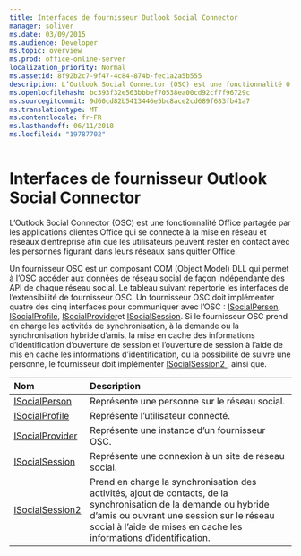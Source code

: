 ```yaml
---
title: Interfaces de fournisseur Outlook Social Connector
manager: soliver
ms.date: 03/09/2015
ms.audience: Developer
ms.topic: overview
ms.prod: office-online-server
localization_priority: Normal
ms.assetid: 8f92b2c7-9f47-4c84-874b-fec1a2a5b555
description: L’Outlook Social Connector (OSC) est une fonctionnalité Office partagée par les applications clientes Office qui se connecte à la mise en réseau et réseaux d’entreprise afin que les utilisateurs peuvent rester en contact avec les personnes figurant dans leurs réseaux sans quitter Office.
ms.openlocfilehash: bc393f32e563bbbef70538ea00cd92cf7f96729c
ms.sourcegitcommit: 9d60cd82b5413446e5bc8ace2cd689f683fb41a7
ms.translationtype: MT
ms.contentlocale: fr-FR
ms.lasthandoff: 06/11/2018
ms.locfileid: "19787702"
---
```

# <a name="outlook-social-connector-provider-interfaces"></a>Interfaces de fournisseur Outlook Social Connector

L’Outlook Social Connector (OSC) est une fonctionnalité Office partagée par les applications clientes Office qui se connecte à la mise en réseau et réseaux d’entreprise afin que les utilisateurs peuvent rester en contact avec les personnes figurant dans leurs réseaux sans quitter Office. 
  
Un fournisseur OSC est un composant COM (Object Model) DLL qui permet à l’OSC accéder aux données de réseau social de façon indépendante des API de chaque réseau social. Le tableau suivant répertorie les interfaces de l’extensibilité de fournisseur OSC. Un fournisseur OSC doit implémenter quatre des cinq interfaces pour communiquer avec l’OSC : [ISocialPerson](isocialpersoniunknown.md), [ISocialProfile](isocialprofileisocialperson.md), [ISocialProvider](isocialprovideriunknown.md)et [ISocialSession](isocialsessioniunknown.md). Si le fournisseur OSC prend en charge les activités de synchronisation, à la demande ou la synchronisation hybride d’amis, la mise en cache des informations d’identification d’ouverture de session et l’ouverture de session à l’aide de mis en cache les informations d’identification, ou la possibilité de suivre une personne, le fournisseur doit implémenter [ISocialSession2 ](isocialsession2iunknown.md), ainsi que.
  
|**Nom**|**Description**|
|:-----|:-----|
|[ISocialPerson](isocialpersoniunknown.md) <br/> |Représente une personne sur le réseau social.  <br/> |
|[ISocialProfile](isocialprofileisocialperson.md) <br/> |Représente l’utilisateur connecté.  <br/> |
|[ISocialProvider](isocialprovideriunknown.md) <br/> |Représente une instance d’un fournisseur OSC.  <br/> |
|[ISocialSession](isocialsessioniunknown.md) <br/> |Représente une connexion à un site de réseau social.  <br/> |
|[ISocialSession2](isocialsession2iunknown.md) <br/> |Prend en charge la synchronisation des activités, ajout de contacts, de la synchronisation de la demande ou hybride d’amis ou ouvrant une session sur le réseau social à l’aide de mises en cache les informations d’identification.  <br/> |
   


